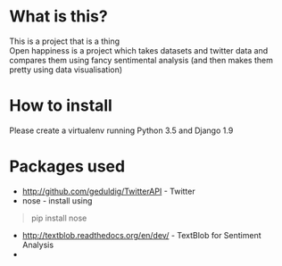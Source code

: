 # What is this?

This is a project that is a thing  
Open happiness is a project which takes datasets and twitter data and compares them using fancy sentimental analysis (and then makes them pretty using data visualisation)

# How to install

Please create a virtualenv running Python 3.5 and Django 1.9

# Packages used 

* http://github.com/geduldig/TwitterAPI - Twitter
* nose - install using  
> pip install nose
* http://textblob.readthedocs.org/en/dev/ - TextBlob for Sentiment Analysis 
* 